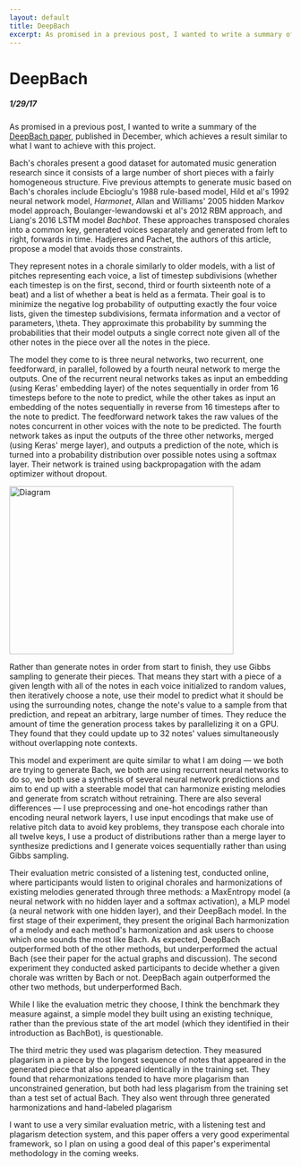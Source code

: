 ```yaml
---
layout: default
title: DeepBach
excerpt: As promised in a previous post, I wanted to write a summary of the DeepBach paper, published in December, which achieves a result similar to what I want to achieve with this project. 
---
```


DeepBach
===================================================

##### 1/29/17

As promised in a previous post, I wanted to write a summary of the [DeepBach paper](https://arxiv.org/pdf/1612.01010v1.pdf), published in December, which achieves a result similar to what I want to achieve with this project. 

Bach's chorales present a good dataset for automated music generation research since it consists of a large number of short pieces with a fairly homogeneous structure. Five previous attempts to generate music based on Bach's chorales include Ebcioglu's 1988 rule-based model, Hild et al's 1992 neural network model, *Harmonet*, Allan and Williams' 2005 hidden Markov model approach, Boulanger-lewandowski et al's 2012 RBM approach, and Liang's 2016 LSTM model *Bachbot*. These approaches transposed chorales into a common key, generated voices separately and generated from left to right, forwards in time. Hadjeres and Pachet, the authors of this article, propose a model that avoids those constraints.

They represent notes in a chorale similarly to older models, with a list of pitches representing each voice, a list of timestep subdivisions (whether each timestep is on the first, second, third or fourth sixteenth note of a beat) and a list of whether a beat is held as a fermata. Their goal is to minimize the negative log probability of outputting exactly the four voice lists, given the timestep subdivisions, fermata information and a vector of parameters, \theta. They approximate this probability by summing the probabilities that their model outputs a single correct note given all of the other notes in the piece over all the notes in the piece.

The model they come to is three neural networks, two recurrent, one feedforward, in parallel, followed by a fourth neural network to merge the outputs. One of the recurrent neural networks takes as input an embedding (using Keras' embedding layer) of the notes sequentially in order from 16 timesteps before to the note to predict, while the other takes as input an embedding of the notes sequentially in reverse from 16 timesteps after to the note to predict. The feedforward network takes the raw values of the notes concurrent in other voices with the note to be predicted. The fourth network takes as input the outputs of the three other networks, merged (using Keras' merge layer), and outputs a prediction of the note, which is turned into a probability distribution over possible notes using a softmax layer. Their network is trained using backpropagation with the adam optimizer without dropout.

<img src="{{site.baseurl}}/assets/images/deepbach.png" alt="Diagram" width="400" height="300"/>

Rather than generate notes in order from start to finish, they use Gibbs sampling to generate their pieces. That means they start with a piece of a given length with all of the notes in each voice initialized to random values, then iteratively choose a note, use their model to predict what it should be using the surrounding notes, change the note's value to a sample from that prediction, and repeat an arbitrary, large number of times. They reduce the amount of time the generation process takes by parallelizing it on a GPU. They found that they could update up to 32 notes' values simultaneously without overlapping note contexts.

This model and experiment are quite similar to what I am doing — we both are trying to generate Bach, we both are using recurrent neural networks to do so, we both use a synthesis of several neural network predictions and aim to end up with a steerable model that can harmonize existing melodies and generate from scratch without retraining. There are also several differences — I use preprocessing and one-hot encodings rather than encoding neural network layers, I use input encodings that make use of relative pitch data to avoid key problems, they transpose each chorale into all twelve keys, I use a product of distributions rather than a merge layer to synthesize predictions and I generate voices sequentially rather than using Gibbs sampling.

Their evaluation metric consisted of a listening test, conducted online, where participants would listen to original chorales and harmonizations of existing melodies generated through three methods: a MaxEntropy model (a neural network with no hidden layer and a softmax activation), a MLP model (a neural network with one hidden layer), and their DeepBach model. In the first stage of their experiment, they present the original Bach harmonization of a melody and each method's harmonization and ask users to choose which one sounds the most like Bach. As expected, DeepBach outperformed both of the other methods, but underperformed the actual Bach (see their paper for the actual graphs and discussion). The second experiment they conducted asked participants to decide whether a given chorale was written by Bach or not. DeepBach again outperformed the other two methods, but underperformed Bach.

While I like the evaluation metric they choose, I think the benchmark they measure against, a simple model they built using an existing technique, rather than the previous state of the art model (which they identified in their introduction as BachBot), is questionable.

The third metric they used was plagarism detection. They measured plagarism in a piece by the longest sequence of notes that appeared in the generated piece that also appeared identically in the training set. They found that reharmonizations tended to have more plagarism than unconstrained generation, but both had less plagarism from the training set than a test set of actual Bach. They also went through three generated harmonizations and hand-labeled plagarism 

I want to use a very similar evaluation metric, with a listening test and plagarism detection system, and this paper offers a very good experimental framework, so I plan on using a good deal of this paper's experimental methodology in the coming weeks.